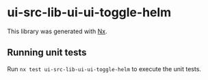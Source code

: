 # ui-src-lib-ui-ui-toggle-helm

This library was generated with [Nx](https://nx.dev).

## Running unit tests

Run `nx test ui-src-lib-ui-ui-toggle-helm` to execute the unit tests.
